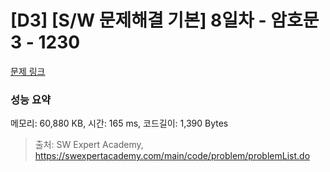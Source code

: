 # [D3] [S/W 문제해결 기본] 8일차 - 암호문3 - 1230 

[문제 링크](https://swexpertacademy.com/main/code/problem/problemDetail.do?contestProbId=AV14zIwqAHwCFAYD) 

### 성능 요약

메모리: 60,880 KB, 시간: 165 ms, 코드길이: 1,390 Bytes



> 출처: SW Expert Academy, https://swexpertacademy.com/main/code/problem/problemList.do